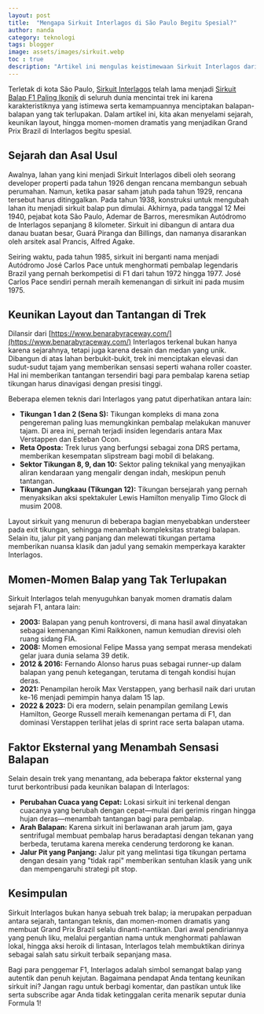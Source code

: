 ```yaml
---
layout: post
title:  "Mengapa Sirkuit Interlagos di São Paulo Begitu Spesial?"
author: nanda
category: teknologi
tags: blogger
image: assets/images/sirkuit.webp
toc : true
description: "Artikel ini mengulas keistimewaan Sirkuit Interlagos dari sejarah dan desainnya yang unik hingga momen-momen dramatis yang selalu membuat Grand Prix Brazil menjadi salah satu balapan F1 terbaik sepanjang masa."
---
```


Terletak di kota São Paulo, [Sirkuit Interlagos](https://pediaku.id/kenapa-sirkuit-interlagos-spesial/) telah lama menjadi [Sirkuit Balap F1 Paling Ikonik](https://www.benarabyraceway.com/daftar-sirkuit-balap-paling-ikonik-di-dunia-dan-keunikan-setiap-trek/) di seluruh dunia mencintai trek ini karena karakteristiknya yang istimewa serta kemampuannya menciptakan balapan-balapan yang tak terlupakan. Dalam artikel ini, kita akan menyelami sejarah, keunikan layout, hingga momen-momen dramatis yang menjadikan Grand Prix Brazil di Interlagos begitu spesial.

## Sejarah dan Asal Usul

Awalnya, lahan yang kini menjadi Sirkuit Interlagos dibeli oleh seorang developer properti pada tahun 1926 dengan rencana membangun sebuah perumahan. Namun, ketika pasar saham jatuh pada tahun 1929, rencana tersebut harus ditinggalkan. Pada tahun 1938, konstruksi untuk mengubah lahan itu menjadi sirkuit balap pun dimulai. Akhirnya, pada tanggal 12 Mei 1940, pejabat kota São Paulo, Ademar de Barros, meresmikan Autódromo de Interlagos sepanjang 8 kilometer. Sirkuit ini dibangun di antara dua danau buatan besar, Guará Piranga dan Billings, dan namanya disarankan oleh arsitek asal Prancis, Alfred Agake.

Seiring waktu, pada tahun 1985, sirkuit ini berganti nama menjadi Autódromo José Carlos Pace untuk menghormati pembalap legendaris Brazil yang pernah berkompetisi di F1 dari tahun 1972 hingga 1977. José Carlos Pace sendiri pernah meraih kemenangan di sirkuit ini pada musim 1975.

## Keunikan Layout dan Tantangan di Trek

Dilansir dari [https://www.benarabyraceway.com/](https://www.benarabyraceway.com/) Interlagos terkenal bukan hanya karena sejarahnya, tetapi juga karena desain dan medan yang unik. Dibangun di atas lahan berbukit-bukit, trek ini menciptakan elevasi dan sudut-sudut tajam yang memberikan sensasi seperti wahana roller coaster. Hal ini memberikan tantangan tersendiri bagi para pembalap karena setiap tikungan harus dinavigasi dengan presisi tinggi.

Beberapa elemen teknis dari Interlagos yang patut diperhatikan antara lain:
- **Tikungan 1 dan 2 (Sena S):** Tikungan kompleks di mana zona pengereman paling luas memungkinkan pembalap melakukan manuver tajam. Di area ini, pernah terjadi insiden legendaris antara Max Verstappen dan Esteban Ocon.
- **Reta Oposta:** Trek lurus yang berfungsi sebagai zona DRS pertama, memberikan kesempatan slipstream bagi mobil di belakang.
- **Sektor Tikungan 8, 9, dan 10:** Sektor paling teknikal yang menyajikan aliran kendaraan yang mengalir dengan indah, meskipun penuh tantangan.
- **Tikungan Jungkaau (Tikungan 12):** Tikungan bersejarah yang pernah menyaksikan aksi spektakuler Lewis Hamilton menyalip Timo Glock di musim 2008.

Layout sirkuit yang menurun di beberapa bagian menyebabkan understeer pada exit tikungan, sehingga menambah kompleksitas strategi balapan. Selain itu, jalur pit yang panjang dan melewati tikungan pertama memberikan nuansa klasik dan jadul yang semakin memperkaya karakter Interlagos.

## Momen-Momen Balap yang Tak Terlupakan

Sirkuit Interlagos telah menyuguhkan banyak momen dramatis dalam sejarah F1, antara lain:
- **2003:** Balapan yang penuh kontroversi, di mana hasil awal dinyatakan sebagai kemenangan Kimi Raikkonen, namun kemudian direvisi oleh ruang sidang FIA.
- **2008:** Momen emosional Felipe Massa yang sempat merasa mendekati gelar juara dunia selama 39 detik.
- **2012 & 2016:** Fernando Alonso harus puas sebagai runner-up dalam balapan yang penuh ketegangan, terutama di tengah kondisi hujan deras.
- **2021:** Penampilan heroik Max Verstappen, yang berhasil naik dari urutan ke-16 menjadi pemimpin hanya dalam 15 lap.
- **2022 & 2023:** Di era modern, selain penampilan gemilang Lewis Hamilton, George Russell meraih kemenangan pertama di F1, dan dominasi Verstappen terlihat jelas di sprint race serta balapan utama.

## Faktor Eksternal yang Menambah Sensasi Balapan

Selain desain trek yang menantang, ada beberapa faktor eksternal yang turut berkontribusi pada keunikan balapan di Interlagos:
- **Perubahan Cuaca yang Cepat:** Lokasi sirkuit ini terkenal dengan cuacanya yang berubah dengan cepat—mulai dari gerimis ringan hingga hujan deras—menambah tantangan bagi para pembalap.
- **Arah Balapan:** Karena sirkuit ini berlawanan arah jarum jam, gaya sentrifugal membuat pembalap harus beradaptasi dengan tekanan yang berbeda, terutama karena mereka cenderung terdorong ke kanan.
- **Jalur Pit yang Panjang:** Jalur pit yang melintasi tiga tikungan pertama dengan desain yang "tidak rapi" memberikan sentuhan klasik yang unik dan mempengaruhi strategi pit stop.

## Kesimpulan

Sirkuit Interlagos bukan hanya sebuah trek balap; ia merupakan perpaduan antara sejarah, tantangan teknis, dan momen-momen dramatis yang membuat Grand Prix Brazil selalu dinanti-nantikan. Dari awal pendiriannya yang penuh liku, melalui pergantian nama untuk menghormati pahlawan lokal, hingga aksi heroik di lintasan, Interlagos telah membuktikan dirinya sebagai salah satu sirkuit terbaik sepanjang masa.

Bagi para penggemar F1, Interlagos adalah simbol semangat balap yang autentik dan penuh kejutan. Bagaimana pendapat Anda tentang keunikan sirkuit ini? Jangan ragu untuk berbagi komentar, dan pastikan untuk like serta subscribe agar Anda tidak ketinggalan cerita menarik seputar dunia Formula 1!
